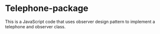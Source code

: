 # Telephone-package
This is a JavaScript code that uses observer design pattern to implement a telephone and observer class.
